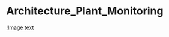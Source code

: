 # Architecture_Plant_Monitoring
[!Image text](https://github.com/Arturox-exe/Architecture_Plant_Monitoring/blob/main/image.png)
